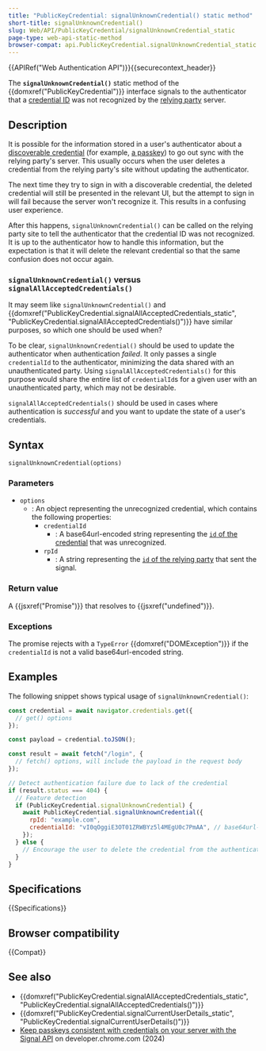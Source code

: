 ```yaml
---
title: "PublicKeyCredential: signalUnknownCredential() static method"
short-title: signalUnknownCredential()
slug: Web/API/PublicKeyCredential/signalUnknownCredential_static
page-type: web-api-static-method
browser-compat: api.PublicKeyCredential.signalUnknownCredential_static
---
```


{{APIRef("Web Authentication API")}}{{securecontext_header}}

The **`signalUnknownCredential()`** static method of the {{domxref("PublicKeyCredential")}} interface signals to the authenticator that a [credential ID](/en-US/docs/Web/API/PublicKeyCredentialRequestOptions#id) was not recognized by the [relying party](https://en.wikipedia.org/wiki/Relying_party) server.

## Description

It is possible for the information stored in a user's authenticator about a [discoverable credential](/en-US/docs/Web/API/Web_Authentication_API#discoverable_credentials_and_conditional_mediation) (for example, [a passkey](https://passkeys.dev/)) to go out sync with the relying party's server. This usually occurs when the user deletes a credential from the relying party's site without updating the authenticator.

The next time they try to sign in with a discoverable credential, the deleted credential will still be presented in the relevant UI, but the attempt to sign in will fail because the server won't recognize it. This results in a confusing user experience.

After this happens, `signalUnknownCredential()` can be called on the relying party site to tell the authenticator that the credential ID was not recognized. It is up to the authenticator how to handle this information, but the expectation is that it will delete the relevant credential so that the same confusion does not occur again.

### `signalUnknownCredential()` versus `signalAllAcceptedCredentials()`

It may seem like `signalUnknownCredential()` and {{domxref("PublicKeyCredential.signalAllAcceptedCredentials_static", "PublicKeyCredential.signalAllAcceptedCredentials()")}} have similar purposes, so which one should be used when?

To be clear, `signalUnknownCredential()` should be used to update the authenticator when authentication _failed_. It only passes a single `credentialId` to the authenticator, minimizing the data shared with an unauthenticated party. Using `signalAllAcceptedCredentials()` for this purpose would share the entire list of `credentialId`s for a given user with an unauthenticated party, which may not be desirable.

`signalAllAcceptedCredentials()` should be used in cases where authentication is _successful_ and you want to update the state of a user's credentials.

## Syntax

```js-nolint
signalUnknownCredential(options)
```

### Parameters

- `options`
  - : An object representing the unrecognized credential, which contains the following properties:
    - `credentialId`
      - : A base64url-encoded string representing the [`id` of the credential](/en-US/docs/Web/API/PublicKeyCredentialRequestOptions#id) that was unrecognized.
    - `rpId`
      - : A string representing the [`id` of the relying party](/en-US/docs/Web/API/PublicKeyCredentialCreationOptions#id_2) that sent the signal.

### Return value

A {{jsxref("Promise")}} that resolves to {{jsxref("undefined")}}.

### Exceptions

The promise rejects with a `TypeError` {{domxref("DOMException")}} if the `credentialId` is not a valid base64url-encoded string.

## Examples

The following snippet shows typical usage of `signalUnknownCredential()`:

```js
const credential = await navigator.credentials.get({
  // get() options
});

const payload = credential.toJSON();

const result = await fetch("/login", {
  // fetch() options, will include the payload in the request body
});

// Detect authentication failure due to lack of the credential
if (result.status === 404) {
  // Feature detection
  if (PublicKeyCredential.signalUnknownCredential) {
    await PublicKeyCredential.signalUnknownCredential({
      rpId: "example.com",
      credentialId: "vI0qOggiE3OT01ZRWBYz5l4MEgU0c7PmAA", // base64url-encoded credential ID
    });
  } else {
    // Encourage the user to delete the credential from the authenticator
  }
}
```

## Specifications

{{Specifications}}

## Browser compatibility

{{Compat}}

## See also

- {{domxref("PublicKeyCredential.signalAllAcceptedCredentials_static", "PublicKeyCredential.signalAllAcceptedCredentials()")}}
- {{domxref("PublicKeyCredential.signalCurrentUserDetails_static", "PublicKeyCredential.signalCurrentUserDetails()")}}
- [Keep passkeys consistent with credentials on your server with the Signal API](https://developer.chrome.com/docs/identity/webauthn-signal-api) on developer.chrome.com (2024)
